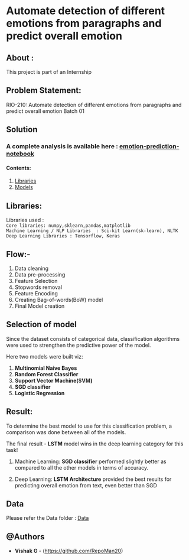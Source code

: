 #  Automate detection of different emotions from paragraphs and predict overall emotion 


## About :

This project is part of an Internship 

## Problem Statement:
RIO-210: Automate detection of different emotions from paragraphs and predict overall emotion Batch 01



## Solution

### A complete analysis is available here : [emotion-prediction-notebook](https://github.com/RepoMan20/Automate-detection-of-emotions-using-ML/tree/master/models)

#### Contents: 

1. [Libraries ](#libraries)
2. [Models ](#models)

<a name="libraries"></a>
## Libraries:

Libraries used :  
                  ```
                  Core libraries: numpy,sklearn,pandas,matplotlib
                  ```
                  <br />
                   ```
                  Machine Learning / NLP Libraries  : Sci-kit Learn(sk-learn), NLTK
                  ```
                  <br />
                  ```
                  Deep Learning Libraries : Tensorflow, Keras
                  ```
## Flow:- 
1. Data cleaning
2. Data pre-processing
3. Feature Selection
4. Stopwords removal 
5. Feature Encoding
6. Creating Bag-of-words(BoW) model 
7. Final Model creation

<a name="models"></a>
## Selection of model 

Since the dataset consists of categorical data, classification algorithms were used to strengthen the predictive power of the model.

Here two models were built viz: 

1. **Multinomial Naive Bayes**
2. **Random Forest Classifier**
3. **Support Vector Machine(SVM)**
4. **SGD classifier**
5. **Logistic Regression**


## Result:
To determine the best model to use for this classification problem, a comparison was done between all of the models.

The final result - **LSTM** model wins in the deep learning category for this task!   

1) Machine Learning: **SGD classifier** performed slightly better as compared to all  the other models in terms of accuracy.

2) Deep Learning:  **LSTM Architecture** provided the best results for predicting overall emotion from text, even better than SGD



## Data
Please refer the Data folder : [Data](https://github.com/RepoMan20/Automate-detection-of-emotions-using-ML/tree/master/datasets/crowdflower-sentiment-analysis-in-text)


## @Authors

* **Vishak G** - (https://github.com/RepoMan20)


